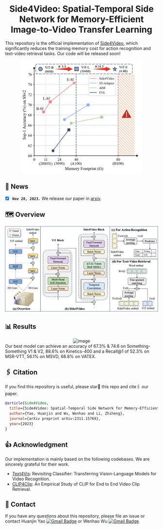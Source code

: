 <div align="center">

<h1> Side4Video: Spatial-Temporal Side Network for Memory-Efficient Image-to-Video Transfer Learning
</div>

This repository is the official implementation of [Side4Video](https://arxiv.org/abs/2311.15769), which significantly reduces the training memory cost for action recognition and text-video retrieval tasks. Our code will be released soon!
<div align=center>
<img width="400" alt="image" src="imgs/mem.png">
</div>

<!--[![Paper](http://img.shields.io/badge/Paper-arxiv.2307.08908-b31b1b.svg)](https://arxiv.org/abs/2307.08908)-->

## 📰 News
<!-- - [ ] We will release code soon.-->
- [x] **`Nov 28, 2023.`** We release our paper in [arxiv](https://arxiv.org/abs/2311.15769).

## 🗺️ Overview
<!--[The motivation of Side4Video is to reduce the training cost, enabling us to train a larger model with limited resources.-->

<div align=center>
<img width="795" alt="image" src="imgs/Side4Video.png">
</div>

<!-- ![Side4Video](imgs/Side4Video.png) -->

## 📊 Results
<div align=center>
<img width="795" alt="image" src="https://github.com/HJYao00/Side4Video/assets/119796101/d4a6a5c9-58a1-4232-9208-9d8be5597616">
</div>
Our best model can achieve an accuracy of 67.3% & 74.6 on Something-Something V1 & V2, 88.6% on Kinetics-400 and a Recall@1 of 52.3% on MSR-VTT, 56.1% on MSVD, 68.8% on VATEX.


## 🖇️ Citation
If you find this repository is useful, please star🌟 this repo and cite🖇️ our paper.
```bibtex
@article{Side4Video,
  title={Side4Video: Spatial-Temporal Side Network for Memory-Efficient Image-to-Video Transfer Learning},
  author={Yao, Huanjin and Wu, Wenhao and Li, Zhiheng},
  journal={arXiv preprint arXiv:2311.15769},
  year={2023}
}
```

## 👍 Acknowledgment
Our implementation is mainly based on the following codebases. We are sincerely grateful for their work.
- [Text4Vis](https://github.com/whwu95/Text4Vis): Revisiting Classifier: Transferring Vision-Language Models for Video Recognition.
- [CLIP4Clip](https://github.com/ArrowLuo/CLIP4Clip): An Empirical Study of CLIP for End to End Video Clip Retrieval.

## 📧 Contact
If you have any questions about this repository, please file an issue or contact Huanjin Yao [![Gmail Badge](https://img.shields.io/badge/-Gmail-25A785?style=flat-square&logo=Gmail&logoColor=white&link=mailto:yaohj22@mails.tsinghua.edu.cn)](mailto:yaohj22@mails.tsinghua.edu.cn) or Wenhao Wu [![Gmail Badge](https://img.shields.io/badge/-Gmail-25A785?style=flat-square&logo=Gmail&logoColor=white&link=mailto:wenhao.wu@sydney.edu.au)](mailto:wenhao.wu@sydney.edu.au).

<!--```
Huanjin Yao: yaohj22@mails.tsinghua.edu.cn
Wenhao Wu: wenhao.wu@sydney.edu.au
```-->
